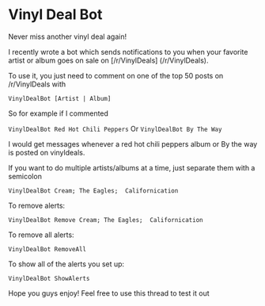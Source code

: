  # Vinyl Deal Bot

 Never miss another vinyl deal again!

I recently wrote a bot which sends notifications to you when your favorite artist or album goes on sale on  [/r/VinylDeals] (/r/VinylDeals).

To use it, you just need to comment on one of the top 50 posts on /r/VinylDeals with 

```VinylDealBot [Artist | Album]```

So for example if I commented 

```VinylDealBot Red Hot Chili Peppers```
Or 
```VinylDealBot By The Way```

I would get messages whenever a red hot chili peppers album or By the way is posted on vinyldeals. 

If you want to do multiple artists/albums at a time, just separate them with a semicolon

```VinylDealBot Cream; The Eagles;  Californication```

To remove alerts:

```VinylDealBot Remove Cream; The Eagles;  Californication```

To remove all alerts:

```VinylDealBot RemoveAll```

To show all of the alerts you set up:

```VinylDealBot ShowAlerts```


Hope you guys enjoy! Feel free to use this thread to test it out
